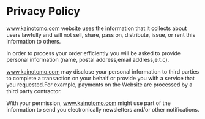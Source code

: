 # Privacy Policy

www.kainotomo.com website uses the information that it collects about users lawfully and will not sell, share, pass on, distribute, issue, or rent this information to others.

In order to process your order efficiently you will be asked to provide personal information (name, postal address,email address,e.t.c).

www.kainotomo.com may disclose your personal information to third parties to complete a transaction on your behalf or provide you with a service that you requested.For example, payments on the Website are processed by a third party contractor.

With your permission, www.kainotomo.com might use part of the information to send you electronically newsletters and/or other notifications.